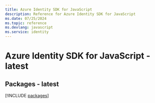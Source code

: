 ```yaml
---
title: Azure Identity SDK for JavaScript
description: Reference for Azure Identity SDK for JavaScript
ms.date: 07/25/2024
ms.topic: reference
ms.devlang: javascript
ms.service: identity
---
```

# Azure Identity SDK for JavaScript - latest
## Packages - latest
[!INCLUDE [packages](identity-index.md)]